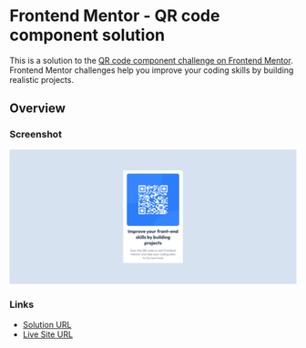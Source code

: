 # Frontend Mentor - QR code component solution

This is a solution to the [QR code component challenge on Frontend Mentor](https://www.frontendmentor.io/challenges/qr-code-component-iux_sIO_H). Frontend Mentor challenges help you improve your coding skills by building realistic projects. 

## Overview

### Screenshot
![](design/Frontend%20Mentor%20-%20QR%20code%20component.png)


### Links

- [Solution URL](https://www.frontendmentor.io/solutions/qr-code-compenent-solution-UM-R3_OLsF)
- [Live Site URL](https://idrisyigit.github.io/QR-Code/)


